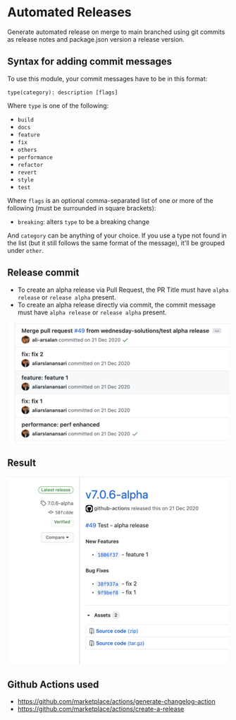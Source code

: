 # Automated Releases

Generate automated release on merge to main branched using git commits as release notes and package.json version a release version.

## Syntax for adding commit messages

To use this module, your commit messages have to be in this format:

```
type(category): description [flags]
```

Where `type` is one of the following:

- `build`
- `docs`
- `feature`
- `fix`
- `others`
- `performance`
- `refactor`
- `revert`
- `style`
- `test`

Where `flags` is an optional comma-separated list of one or more of the following (must be surrounded in square brackets):

- `breaking`: alters `type` to be a breaking change

And `category` can be anything of your choice. If you use a type not found in the list (but it still follows the same format of the message), it'll be grouped under `other`.

## Release commit

- To create an alpha release via Pull Request, the PR Title must have `alpha release` or `release alpha` present.
- To create an alpha release directly via commit, the commit message must have `alpha release` or `release alpha` present.

![](/commits.png)

## Result
![](/release.png)
## Github Actions used

- https://github.com/marketplace/actions/generate-changelog-action
- https://github.com/marketplace/actions/create-a-release
